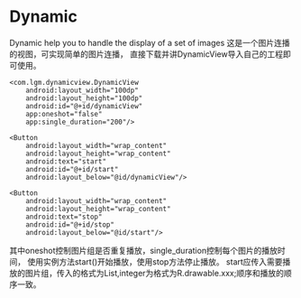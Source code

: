 # Dynamic
Dynamic help you to handle the display of a set of images
这是一个图片连播的视图，可实现简单的图片连播，
直接下载并讲DynamicView导入自己的工程即可使用。
<RelativeLayout
    android:layout_width="match_parent"
    android:layout_height="match_parent"
    xmlns:android="http://schemas.android.com/apk/res/android"
    xmlns:app="http://schemas.android.com/apk/res-auto">

    <com.lgm.dynamicview.DynamicView
        android:layout_width="100dp"
        android:layout_height="100dp"
        android:id="@+id/dynamicView"
        app:oneshot="false"
        app:single_duration="200"/>

    <Button
        android:layout_width="wrap_content"
        android:layout_height="wrap_content"
        android:text="start"
        android:id="@+id/start"
        android:layout_below="@id/dynamicView"/>

    <Button
        android:layout_width="wrap_content"
        android:layout_height="wrap_content"
        android:text="stop"
        android:id="@+id/stop"
        android:layout_below="@id/start"/>

</RelativeLayout>

其中oneshot控制图片组是否重复播放，single_duration控制每个图片的播放时间，
使用实例方法start()开始播放，使用stop方法停止播放。
start应传入需要播放的图片组，传入的格式为List<Integer>,integer为格式为R.drawable.xxx;顺序和播放的顺序一致。
